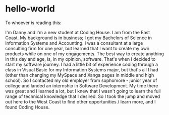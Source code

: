 # hello-world

To whoever is reading this:

I'm Danny and I'm a new student at Coding House. I am from the East Coast. My background is in business; I got my Bachelors of Science in Information Systems and Accounting. I was a consultant at a large consulting firm for one year, but learned that I want to create my own products while on one of my engagements. The best way to create anything in this day and age, is, in my opinion, software. That's when I decided to start my software journey. I had a little bit of experience coding through a class in Visual Basic for my Information Systems major, but that's all I had (other than changing my MySpace and Xanga pages in middle and high school). So I contacted my old employer from sophomore - junior year of college and landed an internship in Software Development. My time there was great and I learned a lot, but I knew that I wasn't going to learn the full range of technical knowledge that I desired. So I took the jump and moved out here to the West Coast to find other opportunities / learn more, and I found Coding House.
